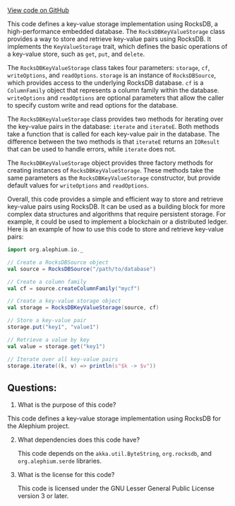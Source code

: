 [View code on GitHub](https://github.com/alephium/alephium/io/src/main/scala/org/alephium/io/RocksDBKeyValueStorage.scala)

This code defines a key-value storage implementation using RocksDB, a high-performance embedded database. The `RocksDBKeyValueStorage` class provides a way to store and retrieve key-value pairs using RocksDB. It implements the `KeyValueStorage` trait, which defines the basic operations of a key-value store, such as `get`, `put`, and `delete`.

The `RocksDBKeyValueStorage` class takes four parameters: `storage`, `cf`, `writeOptions`, and `readOptions`. `storage` is an instance of `RocksDBSource`, which provides access to the underlying RocksDB database. `cf` is a `ColumnFamily` object that represents a column family within the database. `writeOptions` and `readOptions` are optional parameters that allow the caller to specify custom write and read options for the database.

The `RocksDBKeyValueStorage` class provides two methods for iterating over the key-value pairs in the database: `iterate` and `iterateE`. Both methods take a function that is called for each key-value pair in the database. The difference between the two methods is that `iterateE` returns an `IOResult` that can be used to handle errors, while `iterate` does not.

The `RocksDBKeyValueStorage` object provides three factory methods for creating instances of `RocksDBKeyValueStorage`. These methods take the same parameters as the `RocksDBKeyValueStorage` constructor, but provide default values for `writeOptions` and `readOptions`.

Overall, this code provides a simple and efficient way to store and retrieve key-value pairs using RocksDB. It can be used as a building block for more complex data structures and algorithms that require persistent storage. For example, it could be used to implement a blockchain or a distributed ledger. Here is an example of how to use this code to store and retrieve key-value pairs:

```scala
import org.alephium.io._

// Create a RocksDBSource object
val source = RocksDBSource("/path/to/database")

// Create a column family
val cf = source.createColumnFamily("mycf")

// Create a key-value storage object
val storage = RocksDBKeyValueStorage(source, cf)

// Store a key-value pair
storage.put("key1", "value1")

// Retrieve a value by key
val value = storage.get("key1")

// Iterate over all key-value pairs
storage.iterate((k, v) => println(s"$k -> $v"))
```
## Questions: 
 1. What is the purpose of this code?
   
   This code defines a key-value storage implementation using RocksDB for the Alephium project.

2. What dependencies does this code have?
   
   This code depends on the `akka.util.ByteString`, `org.rocksdb`, and `org.alephium.serde` libraries.

3. What is the license for this code?
   
   This code is licensed under the GNU Lesser General Public License version 3 or later.